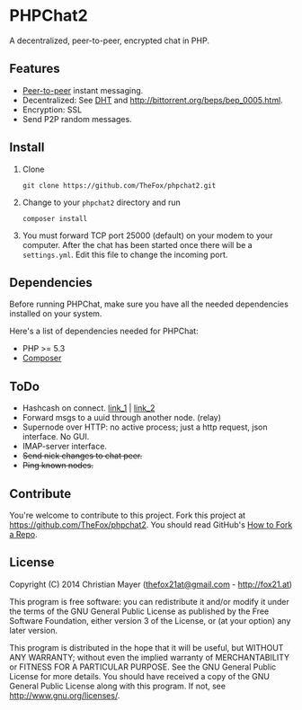 # PHPChat2
A decentralized, peer-to-peer, encrypted chat in PHP.

## Features
- [Peer-to-peer](http://en.wikipedia.org/wiki/Peer-to-peer) instant messaging.
- Decentralized: See [DHT](http://en.wikipedia.org/wiki/Distributed_hash_table) and <http://bittorrent.org/beps/bep_0005.html>.
- Encryption: SSL
- Send P2P random messages.

## Install
1. Clone

	`git clone https://github.com/TheFox/phpchat2.git`

2. Change to your `phpchat2` directory and run

	`composer install`

3. You must forward TCP port 25000 (default) on your modem to your computer. After the chat has been started once there will be a `settings.yml`. Edit this file to change the incoming port.

## Dependencies
Before running PHPChat, make sure you have all the needed dependencies
installed on your system.

Here's a list of dependencies needed for PHPChat:

- PHP >= 5.3
- [Composer](https://getcomposer.org/)

## ToDo
- Hashcash on connect. [link_1](http://en.wikipedia.org/wiki/Hashcash) | [link_2](https://en.bitcoin.it/wiki/Hashcash)
- Forward msgs to a uuid through another node. (relay)
- Supernode over HTTP: no active process; just a http request, json interface. No GUI.
- IMAP-server interface.
- ~~Send nick changes to chat peer.~~
- ~~Ping known nodes.~~

## Contribute
You're welcome to contribute to this project. Fork this project at <https://github.com/TheFox/phpchat2>. You should read GitHub's [How to Fork a Repo](https://help.github.com/articles/fork-a-repo).

## License
Copyright (C) 2014 Christian Mayer (<thefox21at@gmail.com> - <http://fox21.at>)

This program is free software: you can redistribute it and/or modify it under the terms of the GNU General Public License as published by the Free Software Foundation, either version 3 of the License, or (at your option) any later version.

This program is distributed in the hope that it will be useful, but WITHOUT ANY WARRANTY; without even the implied warranty of MERCHANTABILITY or FITNESS FOR A PARTICULAR PURPOSE. See the GNU General Public License for more details. You should have received a copy of the GNU General Public License along with this program. If not, see <http://www.gnu.org/licenses/>.
